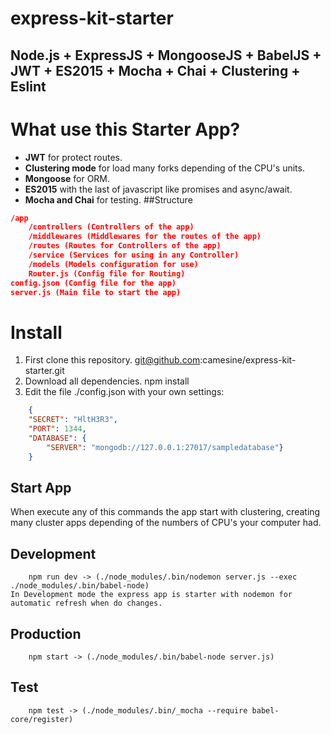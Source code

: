 # express-kit-starter
Node.js + ExpressJS + MongooseJS + BabelJS + JWT + ES2015 + Mocha + Chai + Clustering + Eslint
------------
# What use this Starter App?
- **JWT** for protect routes.
- **Clustering mode** for load many forks depending of the CPU's units.
- **Mongoose** for ORM.
- **ES2015** with the last of javascript like promises and async/await.
- **Mocha and Chai** for testing.
##Structure
```json
/app
	/controllers (Controllers of the app)
	/middlewares (Middlewares for the routes of the app)
	/routes (Routes for Controllers of the app)
	/service (Services for using in any Controller)
	/models (Models configuration for use)
	Router.js (Config file for Routing)
config.json (Config file for the app)
server.js (Main file to start the app)
```
# Install
1. First clone this repository.
		git@github.com:camesine/express-kit-starter.git
2. Download all dependencies.
		npm install
3. Edit the file ./config.json with your own settings:
```json
	{
    "SECRET": "HltH3R3",
    "PORT": 1344,
    "DATABASE": {
        "SERVER": "mongodb://127.0.0.1:27017/sampledatabase"}
    }
```
## Start App
When execute any of this commands the app start with clustering, creating many cluster apps depending of the numbers of CPU's your computer had.
## Development
		npm run dev -> (./node_modules/.bin/nodemon server.js --exec ./node_modules/.bin/babel-node)
	In Development mode the express app is starter with nodemon for automatic refresh when do changes.
## Production
		npm start -> (./node_modules/.bin/babel-node server.js)
## Test
        npm test -> (./node_modules/.bin/_mocha --require babel-core/register)